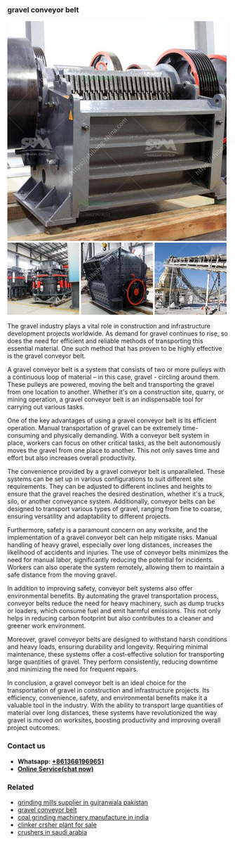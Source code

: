 <h3>gravel conveyor belt</h3><img src='1704791598.jpg' alt=''><p>The gravel industry plays a vital role in construction and infrastructure development projects worldwide. As demand for gravel continues to rise, so does the need for efficient and reliable methods of transporting this essential material. One such method that has proven to be highly effective is the gravel conveyor belt.</p><p>A gravel conveyor belt is a system that consists of two or more pulleys with a continuous loop of material – in this case, gravel - circling around them. These pulleys are powered, moving the belt and transporting the gravel from one location to another. Whether it's on a construction site, quarry, or mining operation, a gravel conveyor belt is an indispensable tool for carrying out various tasks.</p><p>One of the key advantages of using a gravel conveyor belt is its efficient operation. Manual transportation of gravel can be extremely time-consuming and physically demanding. With a conveyor belt system in place, workers can focus on other critical tasks, as the belt autonomously moves the gravel from one place to another. This not only saves time and effort but also increases overall productivity.</p><p>The convenience provided by a gravel conveyor belt is unparalleled. These systems can be set up in various configurations to suit different site requirements. They can be adjusted to different inclines and heights to ensure that the gravel reaches the desired destination, whether it's a truck, silo, or another conveyance system. Additionally, conveyor belts can be designed to transport various types of gravel, ranging from fine to coarse, ensuring versatility and adaptability to different projects.</p><p>Furthermore, safety is a paramount concern on any worksite, and the implementation of a gravel conveyor belt can help mitigate risks. Manual handling of heavy gravel, especially over long distances, increases the likelihood of accidents and injuries. The use of conveyor belts minimizes the need for manual labor, significantly reducing the potential for incidents. Workers can also operate the system remotely, allowing them to maintain a safe distance from the moving gravel.</p><p>In addition to improving safety, conveyor belt systems also offer environmental benefits. By automating the gravel transportation process, conveyor belts reduce the need for heavy machinery, such as dump trucks or loaders, which consume fuel and emit harmful emissions. This not only helps in reducing carbon footprint but also contributes to a cleaner and greener work environment.</p><p>Moreover, gravel conveyor belts are designed to withstand harsh conditions and heavy loads, ensuring durability and longevity. Requiring minimal maintenance, these systems offer a cost-effective solution for transporting large quantities of gravel. They perform consistently, reducing downtime and minimizing the need for frequent repairs.</p><p>In conclusion, a gravel conveyor belt is an ideal choice for the transportation of gravel in construction and infrastructure projects. Its efficiency, convenience, safety, and environmental benefits make it a valuable tool in the industry. With the ability to transport large quantities of material over long distances, these systems have revolutionized the way gravel is moved on worksites, boosting productivity and improving overall project outcomes.</p><h3>Contact us</h3><ul><li><strong>Whatsapp:&nbsp;<a href="https://wa.me/8613661969651">+8613661969651</a></strong></li><li><a href="https://swt.shibang-china.com/?git&amp;zhl&amp;gravel conveyor belt"><strong>Online Service(chat now)</strong></a></li></ul><h3>Related</h3><ul><li><a href='grinding mills supplier in gujranwala pakistan.md'>grinding mills supplier in gujranwala pakistan</a></li><li><a href='gravel conveyor belt.md'>gravel conveyor belt</a></li><li><a href='coal grinding machinery manufacture in india.md'>coal grinding machinery manufacture in india</a></li><li><a href='clinker crsher plant for sale.md'>clinker crsher plant for sale</a></li><li><a href='crushers in saudi arabia.md'>crushers in saudi arabia</a></li></ul>